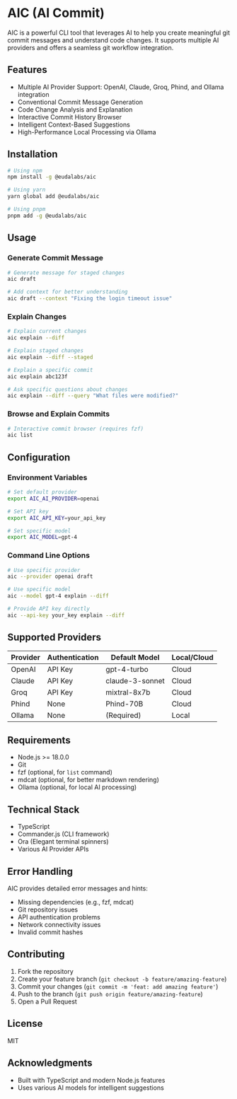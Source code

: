 # AIC (AI Commit)

AIC is a powerful CLI tool that leverages AI to help you create meaningful git commit messages and understand code changes. It supports multiple AI providers and offers a seamless git workflow integration.

## Features

- Multiple AI Provider Support: OpenAI, Claude, Groq, Phind, and Ollama integration
- Conventional Commit Message Generation
- Code Change Analysis and Explanation
- Interactive Commit History Browser
- Intelligent Context-Based Suggestions 
- High-Performance Local Processing via Ollama

## Installation

```bash
# Using npm
npm install -g @eudalabs/aic

# Using yarn
yarn global add @eudalabs/aic

# Using pnpm
pnpm add -g @eudalabs/aic
```

## Usage

### Generate Commit Message

```bash
# Generate message for staged changes
aic draft

# Add context for better understanding
aic draft --context "Fixing the login timeout issue"
```

### Explain Changes

```bash
# Explain current changes
aic explain --diff

# Explain staged changes
aic explain --diff --staged

# Explain a specific commit
aic explain abc123f

# Ask specific questions about changes
aic explain --diff --query "What files were modified?"
```

### Browse and Explain Commits

```bash
# Interactive commit browser (requires fzf)
aic list
```

## Configuration

### Environment Variables

```bash
# Set default provider
export AIC_AI_PROVIDER=openai

# Set API key
export AIC_API_KEY=your_api_key

# Set specific model
export AIC_MODEL=gpt-4
```

### Command Line Options

```bash
# Use specific provider
aic --provider openai draft

# Use specific model
aic --model gpt-4 explain --diff

# Provide API key directly
aic --api-key your_key explain --diff
```

## Supported Providers

| Provider | Authentication | Default Model | Local/Cloud |
|----------|---------------|---------------|-------------|
| OpenAI   | API Key       | gpt-4-turbo   | Cloud       |
| Claude   | API Key       | claude-3-sonnet| Cloud       |
| Groq     | API Key       | mixtral-8x7b  | Cloud       |
| Phind    | None          | Phind-70B     | Cloud       |
| Ollama   | None          | (Required)    | Local       |

## Requirements

- Node.js >= 18.0.0
- Git
- fzf (optional, for `list` command)
- mdcat (optional, for better markdown rendering)
- Ollama (optional, for local AI processing)

## Technical Stack

- TypeScript
- Commander.js (CLI framework)
- Ora (Elegant terminal spinners)
- Various AI Provider APIs

## Error Handling

AIC provides detailed error messages and hints:

- Missing dependencies (e.g., fzf, mdcat)
- Git repository issues
- API authentication problems
- Network connectivity issues
- Invalid commit hashes

## Contributing

1. Fork the repository
2. Create your feature branch (`git checkout -b feature/amazing-feature`)
3. Commit your changes (`git commit -m 'feat: add amazing feature'`)
4. Push to the branch (`git push origin feature/amazing-feature`)
5. Open a Pull Request

## License

MIT

## Acknowledgments

- Built with TypeScript and modern Node.js features
- Uses various AI models for intelligent suggestions
